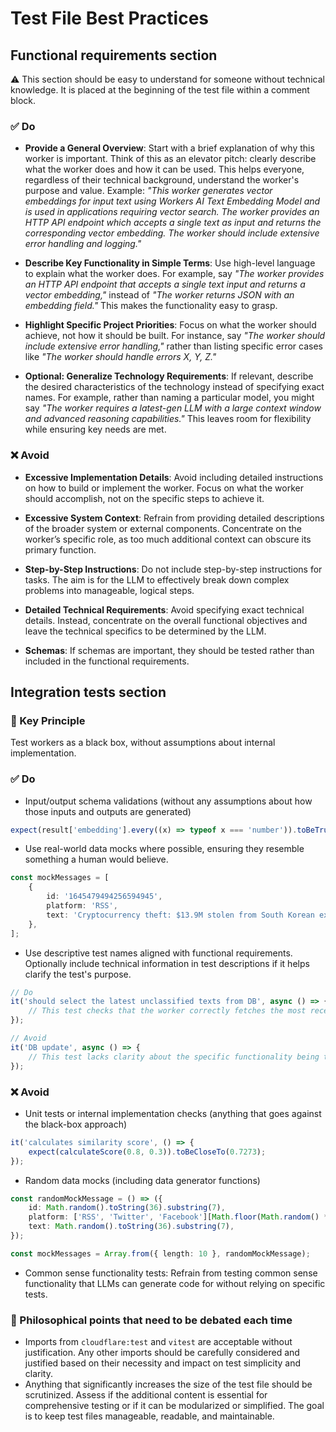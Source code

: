 # Test File Best Practices

## Functional requirements section

⚠️ This section should be easy to understand for someone without technical knowledge. It is placed at the beginning of the test file within a comment block.

### ✅️ Do

- **Provide a General Overview**: Start with a brief explanation of why this worker is important. Think of this as an elevator pitch: clearly describe what the worker does and how it can be used. This helps everyone, regardless of their technical background, understand the worker's purpose and value. Example: _"This worker generates vector embeddings for input text using Workers AI Text Embedding Model and is used in applications requiring vector search. The worker provides an HTTP API endpoint which accepts a single text as input and returns the corresponding vector embedding. The worker should include extensive error handling and logging."_

- **Describe Key Functionality in Simple Terms**: Use high-level language to explain what the worker does. For example, say _"The worker provides an HTTP API endpoint that accepts a single text input and returns a vector embedding,"_ instead of _"The worker returns JSON with an embedding field."_ This makes the functionality easy to grasp.

- **Highlight Specific Project Priorities**: Focus on what the worker should achieve, not how it should be built. For instance, say _"The worker should include extensive error handling,"_ rather than listing specific error cases like _"The worker should handle errors X, Y, Z."_

- **Optional: Generalize Technology Requirements**: If relevant, describe the desired characteristics of the technology instead of specifying exact names. For example, rather than naming a particular model, you might say _"The worker requires a latest-gen LLM with a large context window and advanced reasoning capabilities."_ This leaves room for flexibility while ensuring key needs are met.

### ❌ Avoid

- **Excessive Implementation Details**: Avoid including detailed instructions on how to build or implement the worker. Focus on what the worker should accomplish, not on the specific steps to achieve it.

- **Excessive System Context**: Refrain from providing detailed descriptions of the broader system or external components. Concentrate on the worker’s specific role, as too much additional context can obscure its primary function.

- **Step-by-Step Instructions**: Do not include step-by-step instructions for tasks. The aim is for the LLM to effectively break down complex problems into manageable, logical steps.

- **Detailed Technical Requirements**: Avoid specifying exact technical details. Instead, concentrate on the overall functional objectives and leave the technical specifics to be determined by the LLM.

- **Schemas**: If schemas are important, they should be tested rather than included in the functional requirements.

## Integration tests section

### 🎯 Key Principle

Test workers as a black box, without assumptions about internal implementation.

### ✅️ Do

- Input/output schema validations (without any assumptions about how those inputs and outputs are generated)
```ts
expect(result['embedding'].every((x) => typeof x === 'number')).toBeTruthy();
```

- Use real-world data mocks where possible, ensuring they resemble something a human would believe.
```ts
const mockMessages = [
	{
		id: '1645479494256594945',
		platform: 'RSS',
		text: 'Cryptocurrency theft: $13.9M stolen from South Korean exchange GDAC',
	},
];
```

- Use descriptive test names aligned with functional requirements. Optionally include technical information in test descriptions if it helps clarify the test's purpose.
```ts
// Do
it('should select the latest unclassified texts from DB', async () => {
	// This test checks that the worker correctly fetches the most recent unclassified texts from the database, ensuring proper database query functionality.
});

// Avoid
it('DB update', async () => {
	// This test lacks clarity about the specific functionality being tested.
});
```

### ❌ Avoid

- Unit tests or internal implementation checks (anything that goes against the black-box approach)
```ts
it('calculates similarity score', () => {
	expect(calculateScore(0.8, 0.3)).toBeCloseTo(0.7273);
});
```

- Random data mocks (including data generator functions)
```ts
const randomMockMessage = () => ({
	id: Math.random().toString(36).substring(7),
	platform: ['RSS', 'Twitter', 'Facebook'][Math.floor(Math.random() * 3)],
	text: Math.random().toString(36).substring(7),
});

const mockMessages = Array.from({ length: 10 }, randomMockMessage);
```

- Common sense functionality tests: Refrain from testing common sense functionality that LLMs can generate code for without relying on specific tests.

### 🤔 Philosophical points that need to be debated each time

- Imports from `cloudflare:test` and `vitest` are acceptable without justification. Any other imports should be carefully considered and justified based on their necessity and impact on test simplicity and clarity.
- Anything that significantly increases the size of the test file should be scrutinized. Assess if the additional content is essential for comprehensive testing or if it can be modularized or simplified. The goal is to keep test files manageable, readable, and maintainable.
